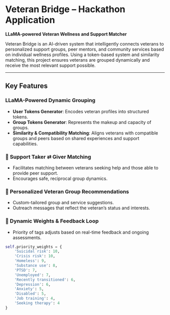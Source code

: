 # Veteran Bridge – Hackathon Application

**LLaMA-powered Veteran Wellness and Support Matcher**

Veteran Bridge is an AI-driven system that intelligently connects veterans to personalized support groups, peer mentors, and community services based on individual wellness profiles. Using a token-based system and similarity matching, this project ensures veterans are grouped dynamically and receive the most relevant support possible.

---

## Key Features

###  LLaMA-Powered Dynamic Grouping
- **User Tokens Generator**: Encodes veteran profiles into structured tokens.
- **Group Tokens Generator**: Represents the makeup and capacity of groups.
- **Similarity & Compatibility Matching**: Aligns veterans with compatible groups and peers based on shared experiences and support capabilities.

### 🤝 Support Taker ⇄ Giver Matching
- Facilitates matching between veterans seeking help and those able to provide peer support.
- Encourages safe, reciprocal group dynamics.

### 📩 Personalized Veteran Group Recommendations
- Custom-tailored group and service suggestions.
- Outreach messages that reflect the veteran’s status and interests.

### 🔁 Dynamic Weights & Feedback Loop
- Priority of tags adjusts based on real-time feedback and ongoing assessments.

```python
self.priority_weights = {
    'Suicidal risk': 10,
    'Crisis risk': 10,
    'Homeless': 9,
    'Substance use': 8,
    'PTSD': 7,
    'Unemployed': 7,
    'Recently transitioned': 6,
    'Depression': 6,
    'Anxiety': 5,
    'Disabled': 5,
    'Job training': 4,
    'Seeking therapy': 4
}
